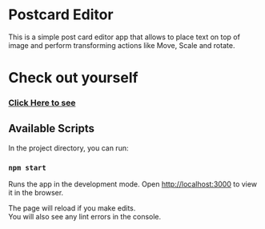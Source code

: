 # Postcard Editor

This is a simple post card editor app that allows to place text on top of image and perform transforming actions like Move, Scale and rotate.

# Check out yourself

### [Click Here to see](https://jazzie-z.github.io/postcard-editor/)

## Available Scripts

In the project directory, you can run:

### `npm start`

Runs the app in the development mode.
Open [http://localhost:3000](http://localhost:3000) to view it in the browser.

The page will reload if you make edits.\
You will also see any lint errors in the console.
